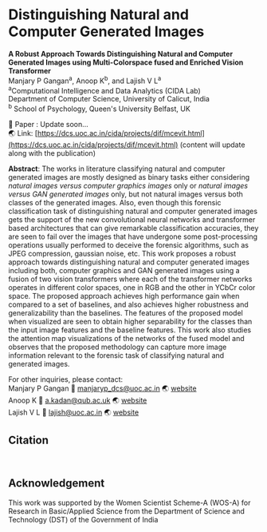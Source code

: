 # Distinguishing Natural and Computer Generated Images


**A Robust Approach Towards Distinguishing Natural and Computer Generated Images using Multi-Colorspace fused and Enriched Vision Transformer** </br>
Manjary P Gangan<sup>a</sup>, Anoop K<sup>b</sup>, and Lajish V L<sup>a</sup> </br>
<sup>a</sup>Computational Intelligence and Data Analytics (CIDA Lab) </br>
Department of Computer Science, University of Calicut, India </br>
<sup>b</sup> School of Psychology, Queen's University Belfast, UK


:memo: Paper : Update soon...</br>
:earth_asia: Link: [https://dcs.uoc.ac.in/cida/projects/dif/mcevit.html](https://dcs.uoc.ac.in/cida/projects/dif/mcevit.html) (content will update along with the publication)


**Abstract**: The works in literature classifying natural and computer generated images are mostly designed as binary tasks either considering <i>natural images versus computer graphics images</i> only or <i>natural images versus GAN generated images</i> only, but not natural images versus both classes of the generated images. Also, even though this forensic classification task of distinguishing natural and computer generated images gets the support of the new convolutional neural networks and transformer based architectures that can give remarkable classification accuracies, they are seen to fail over the images that have undergone some post-processing operations usually performed to deceive the forensic algorithms, such as JPEG compression, gaussian noise, etc. This work proposes a robust approach towards distinguishing natural and computer generated images including both, computer graphics and GAN generated images using a fusion of two vision transformers where each of the transformer networks operates in different color spaces, one in RGB and the other in YCbCr color space. The proposed approach achieves high performance gain when compared to a set of baselines, and also achieves higher robustness and generalizability than the baselines. The features of the proposed model when visualized are seen to obtain higher separability for the classes than the input image features and the baseline features. This work also studies the attention map visualizations of the networks of the fused model and observes that the proposed methodology can capture more image information relevant to the forensic task of classifying natural and generated images. 

For other inquiries, please contact: </br>
Manjary P Gangan :email: manjaryp_dcs@uoc.ac.in :earth_asia: [website](https://dcs.uoc.ac.in/~manjary/) </br>
Anoop K :email: a.kadan@qub.ac.uk :earth_asia: [website](https://dcs.uoc.ac.in/~anoop/)</br>
Lajish V L :email: lajish@uoc.ac.in :earth_asia: [website](https://dcs.uoc.ac.in/index.php/dr-lajish-v-l)

## Citation
```


```

## Acknowledgement
This work was supported by the Women Scientist Scheme-A (WOS-A) for Research in Basic/Applied Science from the Department of Science and Technology (DST) of the Government of India 





